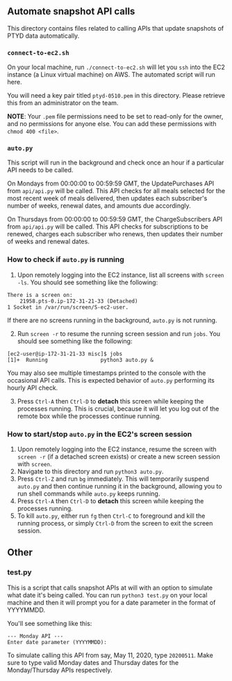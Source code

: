 ## Automate snapshot API calls

This directory contains files related to calling APIs that update snapshots of PTYD data automatically.

### `connect-to-ec2.sh`

On your local machine, run `./connect-to-ec2.sh` will let you `ssh` into the EC2 instance (a Linux virtual machine) on AWS. The automated script will run here.

You will need a key pair titled `ptyd-0510.pem` in this directory. Please retrieve this from an administrator on the team.

**NOTE**: Your `.pem` file permissions need to be set to read-only for the owner, and no permissions for anyone else. You can add these permissions with `chmod 400 <file>`.

### `auto.py`

This script will run in the background and check once an hour if a particular API needs to be called.

On Mondays from 00:00:00 to 00:59:59 GMT, the UpdatePurchases API from `api/api.py` will be called. This API checks for all meals selected for the most recent week of meals delivered, then updates each subscriber's number of weeks, renewal dates, and amounts due accordingly.

On Thursdays from 00:00:00 to 00:59:59 GMT, the ChargeSubscribers API from `api/api.py` will be called. This API checks for subscriptions to be renewed, charges each subscriber who renews, then updates their number of weeks and renewal dates.

### How to check if `auto.py` is running

1. Upon remotely logging into the EC2 instance, list all screens with `screen -ls`. You should see something like the following:
```
There is a screen on:
	21958.pts-0.ip-172-31-21-33	(Detached)
1 Socket in /var/run/screen/S-ec2-user.
```
If there are no screens running in the background, `auto.py` is not running.

2. Run `screen -r` to resume the running screen session and run `jobs`. You should see something like the following:
```
[ec2-user@ip-172-31-21-33 misc]$ jobs
[1]+  Running                 python3 auto.py &
```
You may also see multiple timestamps printed to the console with the occasional API calls. This is expected behavior of `auto.py` performing its hourly API check.

3. Press `Ctrl-A` then `Ctrl-D` to **detach** this screen while keeping the processes running. This is crucial, because it will let you log out of the remote box while the processes continue running.

### How to start/stop `auto.py` in the EC2's screen session

1. Upon remotely logging into the EC2 instance, resume the screen with `screen -r` (if a detached screen exists) or create a new screen session with `screen`.
2. Navigate to this directory and run `python3 auto.py`.
3. Press `Ctrl-Z` and run `bg` immediately. This will temporarily suspend `auto.py` and then continue running it in the background, allowing you to run shell commands while `auto.py` keeps running.
4. Press `Ctrl-A` then `Ctrl-D` to **detach** this screen while keeping the processes running.
5. To kill `auto.py`, either run `fg` then `Ctrl-C` to foreground and kill the running process, or simply `Ctrl-D` from the screen to exit the screen session.

## Other

### test.py

This is a script that calls snapshot APIs at will with an option to simulate what date it's being called. You can run `python3 test.py` on your local machine and then it will prompt you for a date parameter in the format of YYYYMMDD.

You'll see something like this:

```
--- Monday API ---
Enter date parameter (YYYYMMDD):
```

To simulate calling this API from say, May 11, 2020, type `20200511`. Make sure to type valid Monday dates and Thursday dates for the Monday/Thursday APIs respectively.
